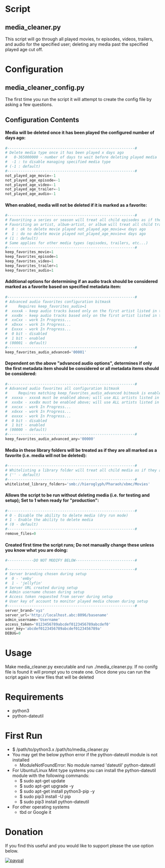 # Script
## media_cleaner.py
This script will go through all played movies, tv episodes, videos, trailers, and audio for the specified user; deleting any media past the specified played age cut off.

# Configuration
## media_cleaner_config.py
The first time you run the script it will attempt to create the config file by asking a few questions.

## Configuration Contents
#### Media will be deleted once it has been played the configured number of days ago:
```python
#----------------------------------------------------------#
# Delete media type once it has been played x days ago
#   0-365000000 - number of days to wait before deleting played media
#  -1 : to disable managing specified media type
# (-1 : default)
#----------------------------------------------------------#
not_played_age_movie=-1
not_played_age_episode=-1
not_played_age_video=-1
not_played_age_trailer=-1
not_played_age_audio=-1
```
#### When enabled, media will not be deleted if it is marked as a favorite:
```python
#----------------------------------------------------------#
# Favoriting a series or season will treat all child episodes as if they are favorites
# Favoriting an artist, album-artist, or album will treat all child tracks as if they are favorites
#  0 : ok to delete movie played not_played_age_movie=x days ago
#  1 : do no delete movie played not_played_age_movie=x days ago
# (1 : default)
# Same applies for other media types (episodes, trailers, etc...)
#----------------------------------------------------------#
keep_favorites_movie=1
keep_favorites_episode=1
keep_favorites_video=1
keep_favorites_trailer=1
keep_favorites_audio=1
```
#### Additional options for determining if an audio track should be considered marked as a favorite based on specified metadata item:
```python
#----------------------------------------------------------#
# Advanced audio favorites configuration bitmask
#     Requires keep_favorites_audio=1
#  xxxxA - keep audio tracks based only on the first artist listed in the track's 'artist' metadata is favorited
#  xxxBx - keep audio tracks based only on the first artist listed in the tracks's 'album artist' metadata is favorited
#  xxCxx - work In Progress...
#  xDxxx - work In Progress...
#  Exxxx - work In Progress...
#  0 bit - disabled
#  1 bit - enabled
# (00001 - default)
#----------------------------------------------------------#
keep_favorites_audio_advanced='00001'
```
#### Dependent on the above "advanced audio options", determines if only the first metadata item should be considered or all metadata items should be considered:
```python
#----------------------------------------------------------#
# Advanced audio favorites all configuration bitmask
#     Requires matching keep_favorites_audio_advanced bitmask is enabled
#  xxxxa - xxxxA must be enabled above; will use ALL artists listed in the track's 'artist' metadata
#  xxxbx - xxxBx must be enabled above; will use ALL artists listed in the track's 'album artist' metadata
#  xxcxx - work In Progress...
#  xdxxx - work In Progress...
#  exxxx - work In Progress...
#  0 bit - disabled
#  1 bit - enabled
# (00000 - default)
#----------------------------------------------------------#
keep_favorites_audio_advanced_any='00000'
```
#### Media in these library folders will be treated as if they are all marked as a favorite (i.e. media will not be deleted):
```python
#----------------------------------------------------------#
# Whitelisting a library folder will treat all child media as if they are favorites
# ('' - default)
#----------------------------------------------------------#
whitelisted_library_folders='smb://hieroglyph/Pharaoh/xbmc/Movies'
```
#### Allows the script to be run without deleting media (i.e. for testing and setup); Set to 1 when ready for "production":
```python
#----------------------------------------------------------#
# 0 - Disable the ability to delete media (dry run mode)
# 1 - Enable the ability to delete media
# (0 - default)
#----------------------------------------------------------#
remove_files=0
```
#### Created first time the script runs; Do not manually change these unless you know what you are doing:
```python
#------------DO NOT MODIFY BELOW---------------------------#

#----------------------------------------------------------#
# Server branding chosen during setup
#  0 - 'emby'
#  1 - 'jellyfin'
# Server URL created during setup
# Admin username chosen during setup
# Access token requested from server during setup
# User key of account to monitor played media chosen during setup
#----------------------------------------------------------#
server_brand='xyz'
server_url='http://localhost.abc:8096/basename'
admin_username='Username'
access_token='0123456789abcdef0123456789abcdef0'
user_key='abcdef0123456789abcdef0123456789a'
DEBUG=0
```

# Usage
Make media_cleaner.py executable and run ./media_cleaner.py.  If no conifg file is found it will prompt you to create one.  Once done you can run the script again to view files that will be deleted

# Requirements
* python3
* python-dateutil

# First Run
* $ /path/to/python3.x /path/to/media_cleaner.py
* You may get the below python error if the python-dateutil module is not installed
   - ModuleNotFoundError: No module named 'dateutil' python-dateutil
* For Ubuntu/Linux Mint type systems you can install the python-dateutil module with the following commands:
   - $ sudo apt-get update
   - $ sudo apt-get upgrade -y
   - $ sudo apt-get install python3-pip -y
   - $ sudo pip3 install -U pip
   - $ sudo pip3 install python-dateutil
* For other operating systems
   - tbd or Google it

# Donation
If you find this useful and you would like to support please the use option below.

[![paypal](https://www.paypalobjects.com/en_US/i/btn/btn_donateCC_LG.gif)](https://www.paypal.com/cgi-bin/webscr?cmd=_donations&business=jason%2ep%2eclara%40gmail%2ecom&lc=CA&item_name=Jason%20Clara&currency_code=USD&bn=PP%2dDonationsBF%3abtn_donateCC_LG%2egif%3aNonHosted)
